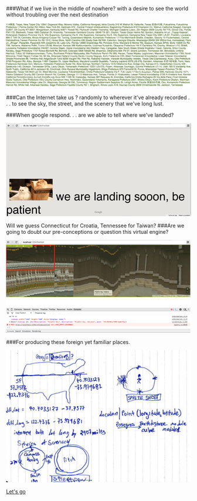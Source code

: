 ###What if we live in the middle of nowhere? 
with a desire to see the world without troubling over the next destination

![all places](https://github.com/qclin/homeslice/blob/master/production_images/allPlaces.png)

###Can the Internet take us ? randomly to wherever it've already recorded . . . 
to see the sky, the street, and the scenery that we've long lust.

###When google respond. . . are we able to tell where we've landed? 

![initial idea](https://github.com/qclin/homeslice/blob/master/production_images/landing.gif)

Will we guess Connecticut for Croatia, Tennessee for Taiwan? 
###Are we going to doubt our pre-conceptions or question this virtual engine? 

![initial idea](https://github.com/qclin/homeslice/blob/master/production_images/glitch.png)

###For producing these foreign yet familiar places. 

![initial idea](https://github.com/qclin/homeslice/blob/master/production_images/idea.png)

[Let's go](http://45.55.145.244:1234/)
